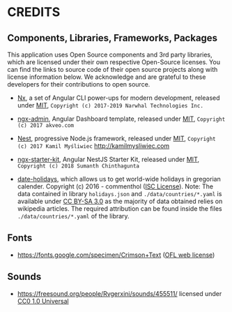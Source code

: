 # CREDITS

## Components, Libraries, Frameworks, Packages

This application uses Open Source components and 3rd party libraries, which are licensed under their own respective Open-Source licenses.
You can find the links to source code of their open source projects along with license information below.
We acknowledge and are grateful to these developers for their contributions to open source.

- [Nx](https://nx.dev), a set of Angular CLI power-ups for modern development, released under [MIT](https://github.com/nrwl/nx/blob/master/LICENSE), `Copyright (c) 2017-2019 Narwhal Technologies Inc.`

- [ngx-admin](https://github.com/akveo/ngx-admin), Angular Dashboard template, released under [MIT](https://github.com/akveo/ngx-admin/blob/master/LICENSE), `Copyright (c) 2017 akveo.com`

- [Nest](https://github.com/nestjs/nest), progressive Node.js framework, released under [MIT](https://github.com/nestjs/nest/blob/master/LICENSE), `Copyright (c) 2017 Kamil Myśliwiec` <http://kamilmysliwiec.com>

- [ngx-starter-kit](https://github.com/xmlking/ngx-starter-kit), Angular NestJS Starter Kit, released under [MIT](https://github.com/xmlking/ngx-starter-kit/blob/develop/LICENSE), `Copyright (c) 2018 Sumanth Chinthagunta`

- [date-holidays](https://github.com/commenthol/date-holidays), which allows us to get world-wide holidays in gregorian calender. Copyright (c) 2016 - commenthol ([ISC License](http://opensource.org/licenses/ISC)). Note: The data contained in library `holidays.json` and `./data/countries/*.yaml` is available under [CC BY-SA 3.0](http://creativecommons.org/licenses/by-sa/3.0/) as the majority of data obtained relies on wikipedia articles. The required attribution can be found inside the files `./data/countries/*.yaml` of the library.

## Fonts

- https://fonts.google.com/specimen/Crimson+Text ([OFL web license](https://scripts.sil.org/cms/scripts/page.php?site_id=nrsi&id=OFL_web))

## Sounds

- https://freesound.org/people/Rvgerxini/sounds/455511/ licensed under [CC0 1.0 Universal](https://creativecommons.org/publicdomain/zero/1.0)
